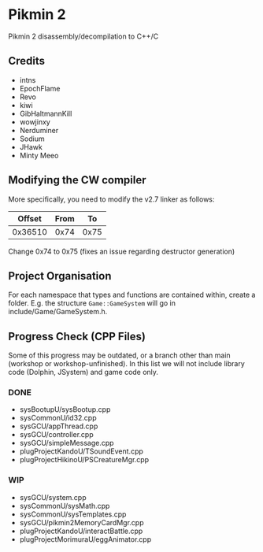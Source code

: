 # Pikmin 2
Pikmin 2 disassembly/decompilation to C++/C

## Credits
- intns
- EpochFlame
- Revo
- kiwi
- GibHaltmannKill
- wowjinxy
- Nerduminer
- Sodium
- JHawk
- Minty Meeo

## Modifying the CW compiler
More specifically, you need to modify the v2.7 linker as follows:

| Offset | From | To |
| :---: | :---: | :---: |
| 0x36510 | 0x74 | 0x75 |

Change 0x74 to 0x75 (fixes an issue regarding destructor generation)

## Project Organisation
For each namespace that types and functions are contained within, create a folder. E.g. the structure `Game::GameSystem` will go in include/Game/GameSystem.h.

## Progress Check (CPP Files)
Some of this progress may be outdated, or a branch other than main (workshop or workshop-unfinished). In this list we will not include library code (Dolphin, JSystem) and game code only.

### DONE
- sysBootupU/sysBootup.cpp
- sysCommonU/id32.cpp
- sysGCU/appThread.cpp
- sysGCU/controller.cpp
- sysGCU/simpleMessage.cpp
- plugProjectKandoU/TSoundEvent.cpp
- plugProjectHikinoU/PSCreatureMgr.cpp

### WIP
- sysGCU/system.cpp
- sysCommonU/sysMath.cpp
- sysCommonU/sysTemplates.cpp
- sysGCU/pikmin2MemoryCardMgr.cpp
- plugProjectKandoU/interactBattle.cpp
- plugProjectMorimuraU/eggAnimator.cpp
